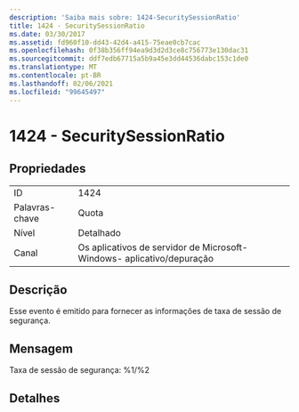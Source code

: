 ```yaml
---
description: 'Saiba mais sobre: 1424-SecuritySessionRatio'
title: 1424 - SecuritySessionRatio
ms.date: 03/30/2017
ms.assetid: fd960f10-dd43-42d4-a415-75eae0cb7cac
ms.openlocfilehash: 0f38b356ff94ea9d3d2d3ce8c756773e130dac31
ms.sourcegitcommit: ddf7edb67715a5b9a45e3dd44536dabc153c1de0
ms.translationtype: MT
ms.contentlocale: pt-BR
ms.lasthandoff: 02/06/2021
ms.locfileid: "99645497"
---
```

# <a name="1424---securitysessionratio"></a>1424 - SecuritySessionRatio

## <a name="properties"></a>Propriedades  
  
|||  
|-|-|  
|ID|1424|  
|Palavras-chave|Quota|  
|Nível|Detalhado|  
|Canal|Os aplicativos de servidor de Microsoft-Windows- aplicativo/depuração|  
  
## <a name="description"></a>Descrição  

 Esse evento é emitido para fornecer as informações de taxa de sessão de segurança.  
  
## <a name="message"></a>Mensagem  

 Taxa de sessão de segurança: %1/%2  
  
## <a name="details"></a>Detalhes
